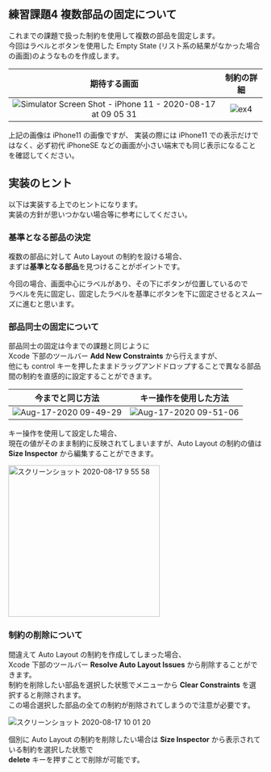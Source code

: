 ##  練習課題4 複数部品の固定について

これまでの課題で扱った制約を使用して複数の部品を固定します。  
今回はラベルとボタンを使用した Empty State (リスト系の結果がなかった場合の画面)のようなものを作成します。  

| 期待する画面 | 制約の詳細 |
| :--------: | :------: |
| ![Simulator Screen Shot - iPhone 11 - 2020-08-17 at 09 05 31](https://user-images.githubusercontent.com/31949692/90347492-cb96c680-e06b-11ea-9bbb-69fa3f177610.png) | ![ex4](https://user-images.githubusercontent.com/31949692/90349258-27fde400-e074-11ea-86a8-e7e50dc4a052.png) |

上記の画像は iPhone11 の画像ですが、
実装の際には iPhone11 での表示だけではなく、必ず初代 iPhoneSE などの画面が小さい端末でも同じ表示になることを確認してください。

## 実装のヒント

以下は実装する上でのヒントになります。  
実装の方針が思いつかない場合等に参考にしてください。

### 基準となる部品の決定

複数の部品に対して Auto Layout の制約を設ける場合、  
まずは**基準となる部品**を見つけることがポイントです。

今回の場合、画面中心にラベルがあり、その下にボタンが位置しているので  
ラベルを先に固定し、固定したラベルを基準にボタンを下に固定させるとスムーズに進むと思います。

### 部品同士の固定について

部品同士の固定は今までの課題と同じように  
Xcode 下部のツールバー **Add New Constraints** から行えますが、  
他にも control キーを押したままドラッグアンドドロップすることで異なる部品間の制約を直感的に設定することができます。

| 今までと同じ方法 | キー操作を使用した方法 |
| :-----------: | :-----------------: |
| ![Aug-17-2020 09-49-29](https://user-images.githubusercontent.com/31949692/90348225-00a51800-e070-11ea-834c-02b087d4cb4e.gif) | ![Aug-17-2020 09-51-06](https://user-images.githubusercontent.com/31949692/90348243-1f0b1380-e070-11ea-81be-93cd50536a09.gif) |

キー操作を使用して設定した場合、  
現在の値がそのまま制約に反映されてしまいますが、Auto Layout の制約の値は **Size Inspector** から編集することができます。

<img height="300" alt="スクリーンショット 2020-08-17 9 55 58" src="https://user-images.githubusercontent.com/31949692/90348432-e881c880-e070-11ea-8cc6-25c07522cfcc.png">

### 制約の削除について

間違えて Auto Layout の制約を作成してしまった場合、  
Xcode 下部のツールバー **Resolve Auto Layout Issues** から削除することができます。  
制約を削除したい部品を選択した状態でメニューから **Clear Constraints** を選択すると削除されます。   
この場合選択した部品の全ての制約が削除されてしまうので注意が必要です。

![スクリーンショット 2020-08-17 10 01 20](https://user-images.githubusercontent.com/31949692/90348606-b329aa80-e071-11ea-8298-e344ce5ec8dc.png)

個別に Auto Layout の制約を削除したい場合は **Size Inspector** から表示されている制約を選択した状態で  
**delete** キーを押すことで削除が可能です。
